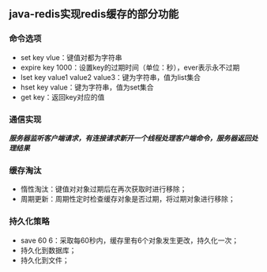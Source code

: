 ## java-redis实现redis缓存的部分功能
### 命令选项
 + set key vlue：键值对都为字符串
 + expire key  1000：设置key的过期时间（单位：秒），ever表示永不过期
 + lset key value1 value2 value3：键为字符串，值为list集合
+ hset key value：键为字符串，值为set集合
+ get key：返回key对应的值

### 通信实现

***服务器监听客户端请求，有连接请求新开一个线程处理客户端命令，服务器返回处理结果***

### 缓存淘汰

 + 惰性淘汰：键值对对象过期后在再次获取时进行移除；
+ 周期更新：周期性定时检查缓存对象是否过期，将过期对象进行移除；

### 持久化策略

 + save 60 6：采取每60秒内，缓存里有6个对象发生更改，持久化一次；
+ 持久化到数据库；
+ 持久化到文件；


​    

